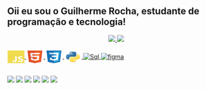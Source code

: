 ## Oii eu sou o Guilherme Rocha, estudante de programação e tecnologia!
<div align="center">
  <a href="https://github.com/guilhrocha">
  <img height="180em" src="https://github-readme-stats.vercel.app/api?username=guilhrocha&show_icons=true&theme=dracula&include_all_commits=true&count_private=true"/>
  <img height="180em" src="https://github-readme-stats.vercel.app/api/top-langs/?username=guilhrocha&layout=compact&langs_count=7&theme=dracula"/>
</div>
<div style="display: inline_block"><br>
  <img align="center" alt="Js" height="30" width="40" src="https://raw.githubusercontent.com/devicons/devicon/master/icons/javascript/javascript-plain.svg">
  <img align="center" alt="HTML" height="30" width="40" src="https://raw.githubusercontent.com/devicons/devicon/master/icons/html5/html5-original.svg">
  <img align="center" alt="CSS" height="30" width="40" src="https://raw.githubusercontent.com/devicons/devicon/master/icons/css3/css3-original.svg">
  <img align="center" alt="Python" height="30" width="40" src="https://raw.githubusercontent.com/devicons/devicon/master/icons/python/python-original.svg">
  <img align="center" alt="Sql" height="30" width="40" src="https://cdn.jsdelivr.net/gh/devicons/devicon/icons/mysql/mysql-plain-wordmark.svg" />
  <img align="center" alt="figma" height="30" width="40" src="https://cdn.jsdelivr.net/gh/devicons/devicon/icons/figma/figma-original.svg" />
</div>
  
  ##
 
<div> 
<a href="https://www.instagram.com/_guiirocha/" target="_blank"><img src="https://img.shields.io/badge/-Instagram-%23E4405F?style=for-the-badge&logo=instagram&logoColor=white" target="_blank"></a>
<a href="https://api.whatsapp.com/send/?phone=5511959286105&text=Olá%2C+Guilherme.+Encontrei+seu+n%C3%BAmero+pelo+seu%20Github.%20Podemos%20conversar?&type=phone_number&app_absent=0" target="_blank"><img src="https://img.shields.io/badge/WhatsApp-25D366?style=for-the-badge&logo=whatsapp&logoColor=white" target="_blank"></a> 
<a href="https://www.linkedin.com/in/guilhermerocha01" target="_blank"><img src="https://img.shields.io/badge/-LinkedIn-%230077B5?style=for-the-badge&logo=linkedin&logoColor=white" target="_blank"></a>
<a href="https://mail.google.com/mail/u/0/?tab=rm&ogbl#inbox?compose=GTvVlcSDZdGMGxpLjjhKhKtGRhLJTSfLSbbQjFCNcXsWdKvPFRGpQnQDJFnwtxHkNsXfdCfmtGhhS"><img src="https://img.shields.io/badge/-Gmail-%23333?style=for-the-badge&logo=gmail&logoColor=white" target="_blank"></a>
<a href="https://portifolioguilhermerocha.netlify.app/" target="_blank"><img src="https://img.shields.io/badge/website-000000?style=for-the-badge&logo=About.me&logoColor=white" target="_blank"></a> 
<a href="https://br.pinterest.com/guilhrocha35/" target="_blank"><img src="https://img.shields.io/badge/Pinterest-%23E60023.svg?&style=for-the-badge&logo=Pinterest&logoColor=white" target="_blank"></a> 
